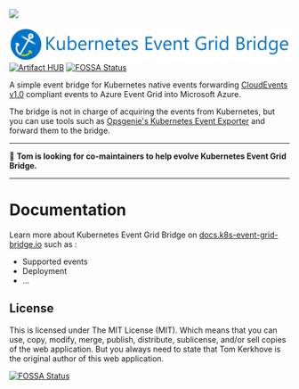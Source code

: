 <img src="https://static.scarf.sh/a.png?x-pxid=1bb8f39e-0ef8-4dd5-9a36-c192d08e227f" />

![Logo](./docs/media/logo-with-name.png)
[![Artifact HUB](https://img.shields.io/endpoint?url=https://artifacthub.io/badge/repository/k8s-event-grid-bridge)](https://artifacthub.io/packages/search?repo=k8s-event-grid-bridge) [![FOSSA Status](https://app.fossa.com/api/projects/git%2Bgithub.com%2Ftomkerkhove%2Fk8s-event-grid-bridge.svg?type=shield)](https://app.fossa.com/projects/git%2Bgithub.com%2Ftomkerkhove%2Fk8s-event-grid-bridge?ref=badge_shield)

A simple event bridge for Kubernetes native events forwarding [CloudEvents v1.0](https://cloudevents.io/) compliant events to Azure Event Grid into Microsoft Azure.

The bridge is not in charge of acquiring the events from Kubernetes, but you can use tools such as [Opsgenie's Kubernetes Event Exporter](https://github.com/opsgenie/kubernetes-event-exporter) and forward them to the bridge.

---

:loudspeaker: **Tom is looking for co-maintainers to help evolve Kubernetes Event Grid Bridge.**

---

# Documentation

Learn more about Kubernetes Event Grid Bridge on [docs.k8s-event-grid-bridge.io](https://docs.k8s-event-grid-bridge.io/) such as :

- Supported events
- Deployment
- ...

## License

This is licensed under The MIT License (MIT). Which means that you can use, copy, modify, merge, publish, distribute, sublicense, and/or sell copies of the web application. But you always need to state that Tom Kerkhove is the original author of this web application.

[![FOSSA Status](https://app.fossa.com/api/projects/git%2Bgithub.com%2Ftomkerkhove%2Fk8s-event-grid-bridge.svg?type=large)](https://app.fossa.com/projects/git%2Bgithub.com%2Ftomkerkhove%2Fk8s-event-grid-bridge?ref=badge_large)
